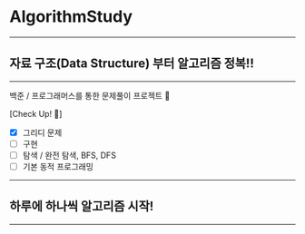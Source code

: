 # AlgorithmStudy

---
## 자료 구조(Data Structure) 부터 알고리즘 정복!!

---
백준 / 프로그래머스를 통한 문제풀이 프로젝트 🛴

[Check Up! 🧾]
- [x] 그리디 문제
- [ ] 구현
- [ ] 탐색 / 완전 탐색, BFS, DFS
- [ ] 기본 동적 프로그래밍

---
## 하루에 하나씩 알고리즘 시작!

---
